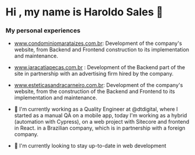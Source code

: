 # Hi , my name is Haroldo Sales 👋


### My personal experiences

- www.condominiomarataizes.com.br: Development of the company's website, from Backend and Frontend construction to its implementation and maintenance.

- www.jaracatiapecas.com.br : Development of the Backend part of the site in partnership with an advertising firm hired by the company.

- www.esteticasandracarneiro.com.br: Development of the company's website, from the construction of the Backend and Frontend to its implementation and maintenance.

- 🔭 I'm currently working as a Quality Engineer at @dtdigital, where I started as a manual QA on a mobile app, today I'm working as a hybrid (automation with Cypress), on a web project with Sitecore and frontend in React. in a Brazilian company, which is in partnership with a foreign company.

- 🌱 I'm currently looking to stay up-to-date in web development
